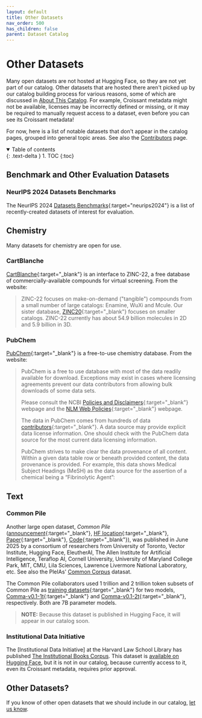 ```yaml
---
layout: default
title: Other Datasets
nav_order: 500
has_children: false
parent: Dataset Catalog
---
```


# Other Datasets

Many open datasets are not hosted at Hugging Face, so they are not yet part of our catalog. Other datasets that are hosted there aren't picked up by our catalog building process for various reasons, some of which are discussed in [About This Catalog]({{site.baseurl}}/catalog/catalog/). For example, Croissant metadata might not be available, licenses may be incorrectly defined or missing, or it may be required to manually request access to a dataset, even before you can see its Croissant metadata!

For now, here is a list of notable datasets that don't appear in the catalog pages, grouped into general topic areas. See also the [Contributors]({{site.baseurl}}/catalog/contributors/) page.

<details open markdown="block">
  <summary>
    Table of contents
  </summary>
  {: .text-delta }
1. TOC
{:toc}
</details>

## Benchmark and Other Evaluation Datasets

### NeurIPS 2024 Datasets Benchmarks

The NeurIPS 2024 [Datasets Benchmarks](https://neurips.cc/virtual/2024/events/datasets-benchmarks-2024){:target="neurips2024"} is a list of recently-created datasets of interest for evaluation.


## Chemistry

Many datasets for chemistry are open for use.

### CartBlanche

[CartBlanche](https://cartblanche.docking.org/){:target="_blank"} is an interface to ZINC-22, a free database of commercially-available compounds for virtual screening. From the website:

> ZINC-22 focuses on make-on-demand ("tangible") compounds from a small number of large catalogs: Enamine, WuXi and Mcule. Our sister database, [ZINC20](https://zinc20.docking.org/){:target="_blank"} focuses on smaller catalogs. ZINC-22 currently has about 54.9 billion molecules in 2D and 5.9 billion in 3D.

### PubChem

[PubChem](https://pubchem.ncbi.nlm.nih.gov/docs/downloads){:target="_blank"} is a free-to-use chemistry database. From the website:

> PubChem is a free to use database with most of the data readily available for download. Exceptions may exist in cases where licensing agreements prevent our data contributors from allowing bulk downloads of some data sets.
>
> Please consult the NCBI [Policies and Disclaimers](https://www.ncbi.nlm.nih.gov/home/about/policies/){:target="_blank"} webpage and the [NLM Web Policies](https://www.nlm.nih.gov/web_policies.html){:target="_blank"} webpage.
>
> The data in PubChem comes from hundreds of data [contributors](https://pubchem.ncbi.nlm.nih.gov/source/){:target="_blank"}. A data source may provide explicit data license information. One should check with the PubChem data source for the most current data licensing information.
>
> PubChem strives to make clear the data provenance of all content. Within a given data table row or beneath provided content, the data provenance is provided. For example, this data shows Medical Subject Headings (MeSH) as the data source for the assertion of a chemical being a “Fibrinolytic Agent”:

## Text

### Common Pile

Another large open dataset, _Common Pile_ ([announcement](https://huggingface.co/blog/common-pile/common-pile-v0p1-announcement){:target="_blank"}, [HF location](https://huggingface.co/common-pile){:target="_blank"}, [Paper](https://github.com/r-three/common-pile/blob/main/paper.pdf){:target="_blank"}, [Code](https://github.com/r-three/common-pile){:target="_blank"}), was published in June 2025 by a consortium of researchers from University of Toronto, Vector Institute, Hugging Face, EleutherAI, The Allen Institute for Artificial Intelligence, Teraflop AI, Cornell University, University of Maryland College Park, MIT, CMU, Lila Sciences, Lawrence Livermore National Laboratory, etc. See also the PleIAs' [Common Corpus]({{site.baseurl}}/catalog/contributors/#pleias) datasat.

The Common Pile collaborators used 1 trillion and 2 trillion token subsets of Common Pile as [training datasets](https://huggingface.co/datasets/common-pile/comma_v0.1_training_dataset){:target="_blank"} for two models, [Comma-v0.1-1t](https://huggingface.co/common-pile/comma-v0.1-1t){:target="_blank"} and [Comma-v0.1-2t](https://huggingface.co/common-pile/comma-v0.1-2t){:target="_blank"}, respectively. Both are 7B parameter models.

> **NOTE:** Because this dataset is published in Hugging Face, it will appear in our catalog soon.

### Institutional Data Initiative

The [Institutional Data Initiative] at the Harvard Law School Library has published [The Institutional Books Corpus](https://www.institutionaldatainitiative.org/institutional-books). This dataset is [available on Hugging Face](https://huggingface.co/datasets/institutional/institutional-books-1.0), but it is not in our catalog, because currently access to it, even its Croissant metadata, requires prior approval.

## Other Datasets?

If you know of other open datasets that we should include in our catalog, [let us know]({{site.baseurl}}/contributing).
